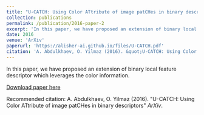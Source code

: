 ```yaml
---
title: "U-CATCH: Using Color ATtribute of image patCHes in binary descriptors"
collection: publications
permalink: /publication/2016-paper-2
excerpt: 'In this paper, we have proposed an extension of binary local feature descriptor which leverages the color information.'
date: 2016
venue: 'ArXiv'
paperurl: 'https://alisher-ai.github.io/files/U-CATCH.pdf'
citation: 'A. Abdulkhaev, O. Yilmaz (2016). &quot;U-CATCH: Using Color ATtribute of image patCHes in binary descriptors&quot; <i>ArXiv</i>.'
---
```

In this paper, we have proposed an extension of binary local feature descriptor which leverages the color information.

[Download paper here](https://alisher-ai.github.io/files/U-CATCH.pdf)

Recommended citation: A. Abdulkhaev, O. Yilmaz (2016). "U-CATCH: Using Color ATtribute of image patCHes in binary descriptors" <i>ArXiv</i>.
